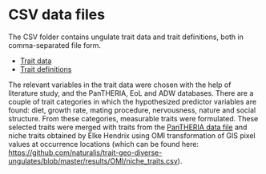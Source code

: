 # CSV data files

The CSV folder contains ungulate trait data and trait definitions, both in comma-separated file form.

- [Trait data](ungulatesTraits.csv)
- [Trait definitions](ungulatesTraitsDefinitions.csv)

The relevant variables in the trait data were chosen with the help of literature study, and the PanTHERIA, EoL and
ADW databases. There are a couple of trait categories in which the hypothesized predictor variables are found: diet, 
growth rate, mating procedure, nervousness, nature and social structure. From these categories, measurable traits were 
formulated. These selected traits were merged with traits from the [PanTHERIA data file](../PanTHERIA.tsv) and 
niche traits obtained by Elke Hendrix using OMI transformation of GIS pixel values at occurrence locations (which can 
be found here: 
https://github.com/naturalis/trait-geo-diverse-ungulates/blob/master/results/OMI/niche_traits.csv).

